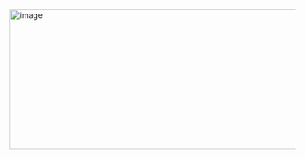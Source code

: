 <img width="1024" height="248" alt="image" src="https://github.com/user-attachments/assets/dc8c6bb1-a1d1-484f-b4ca-2fa17a3f1e1a" />

